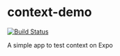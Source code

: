 # context-demo

[![Build Status](https://travis-ci.com/iubar/context-demo.svg?branch=master)](https://travis-ci.com/iubar/context-demo)

A simple app to test context on Expo

